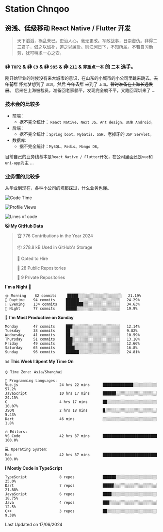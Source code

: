 # Station Chnqoo

## 资浅、低级移动 React Native / Flutter 开发

> 天下滔滔，祸乱未已。吏治人心，毫无更改。军政战事，日崇虚伪。非得二三君子，倡之以诚朴，道之以廉耻。则江河日下，不知所届。不若自习勤劳，犹可稍求一心之安。

### 非 `TOP2` & 非 `C9` & 非 `985` & 非 `211` & `非重点一本` 的 `二本` 选手。

刚开始毕业的时候没有来大城市的意识，在山东的小城市的小公司里跳来跳去。~~去年~~**前年** 怀揣梦想到了 `深圳`，然后 ~~今年~~**去年** 来到了 `上海`。~~暂时准备在上海长远发展~~。
后来在上海被裁员，准备回老家躺平，发现完全躺不平，又跑回深圳来了 ...

### 技术会的比较多

- 前端：
  - 据不完全统计： `React Native`、`Next JS`、`Ant design`、`原生 Android`。
- 后端：
  - 据不完全统计：`Spring boot`、`Mybatis`、`SSH`、老掉牙的 `JSP Servlet`。
- 数据库:
  - 据不完全统计：`MySQL`、`Redis`、`Mongo DB`。

目前自己的业务线基本是`React Native / Flutter`开发，在公司里面还是`vue`和`uni-app`为主 ...

### 业务懂的比较多

从毕业到现在，各种小公司的坑都踩过，什么业务也懂。

<!--START_SECTION:waka-->
![Code Time](http://img.shields.io/badge/Code%20Time-5%2C365%20hrs%2019%20mins-blue)

![Profile Views](http://img.shields.io/badge/Profile%20Views-0-blue)

![Lines of code](https://img.shields.io/badge/From%20Hello%20World%20I%27ve%20Written-260%20Thousand%20lines%20of%20code-blue)

**🐱 My GitHub Data** 

> 🏆 776 Contributions in the Year 2024
 > 
> 📦 278.8 kB Used in GitHub's Storage 
 > 
> 💼 Opted to Hire
 > 
> 📜 28 Public Repositories 
 > 
> 🔑 9 Private Repositories  
 > 
**I'm a Night 🦉** 

```text
🌞 Morning    82 commits     █████░░░░░░░░░░░░░░░░░░░░   21.19% 
🌆 Daytime    94 commits     ██████░░░░░░░░░░░░░░░░░░░   24.29% 
🌃 Evening    134 commits    ████████░░░░░░░░░░░░░░░░░   34.63% 
🌙 Night      77 commits     █████░░░░░░░░░░░░░░░░░░░░   19.9%

```
📅 **I'm Most Productive on Sunday** 

```text
Monday       47 commits     ███░░░░░░░░░░░░░░░░░░░░░░   12.14% 
Tuesday      38 commits     ██░░░░░░░░░░░░░░░░░░░░░░░   9.82% 
Wednesday    41 commits     ██░░░░░░░░░░░░░░░░░░░░░░░   10.59% 
Thursday     51 commits     ███░░░░░░░░░░░░░░░░░░░░░░   13.18% 
Friday       49 commits     ███░░░░░░░░░░░░░░░░░░░░░░   12.66% 
Saturday     65 commits     ████░░░░░░░░░░░░░░░░░░░░░   16.8% 
Sunday       96 commits     ██████░░░░░░░░░░░░░░░░░░░   24.81%

```


📊 **This Week I Spent My Time On** 

```text
⌚︎ Time Zone: Asia/Shanghai

💬 Programming Languages: 
Vue.js                   24 hrs 22 mins      ██████████████░░░░░░░░░░░   57.2% 
JavaScript               10 hrs 17 mins      ██████░░░░░░░░░░░░░░░░░░░   24.15% 
C                        4 hrs 17 mins       ██░░░░░░░░░░░░░░░░░░░░░░░   10.07% 
JSON                     2 hrs 18 mins       █░░░░░░░░░░░░░░░░░░░░░░░░   5.43% 
Dart                     46 mins             ░░░░░░░░░░░░░░░░░░░░░░░░░   1.8%

🔥 Editors: 
VS Code                  42 hrs 37 mins      █████████████████████████   100.0%

💻 Operating System: 
Mac                      42 hrs 37 mins      █████████████████████████   100.0%

```

**I Mostly Code in TypeScript** 

```text
TypeScript               8 repos             ██████░░░░░░░░░░░░░░░░░░░   25.0% 
Dart                     7 repos             █████░░░░░░░░░░░░░░░░░░░░   21.88% 
JavaScript               6 repos             ████░░░░░░░░░░░░░░░░░░░░░   18.75% 
Java                     4 repos             ███░░░░░░░░░░░░░░░░░░░░░░   12.5% 
C++                      3 repos             ██░░░░░░░░░░░░░░░░░░░░░░░   9.38%

```



 Last Updated on 17/06/2024
<!--END_SECTION:waka-->

<!---
ChenqiaoStation/ChenqiaoStation is a ✨ special ✨ repository because its `README.md` (this file) appears on your GitHub profile.
You can click the Preview link to take a look at your changes.
--->
